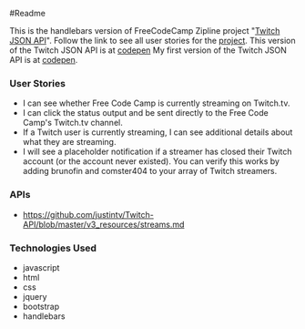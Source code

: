 ﻿#Readme

This is the handlebars version of FreeCodeCamp Zipline project "[Twitch JSON API](http://www.freecodecamp.com/challenges/use-the-twitchtv-json-api)". Follow the link
to see all user stories for the [project](http://www.freecodecamp.com/challenges/use-the-twitchtv-json-api).
This version of the Twitch JSON API is at [codepen](http://codepen.io/Reggie01/pen/WwNbjg)
My first version of the Twitch JSON API is at [codepen](http://codepen.io/Reggie01/pen/BoKYaw).

### User Stories
* I can see whether Free Code Camp is currently streaming on Twitch.tv.
* I can click the status output and be sent directly to the Free Code Camp's Twitch.tv channel.
* If a Twitch user is currently streaming, I can see additional details about what they are streaming.
*  I will see a placeholder notification if a streamer has closed their Twitch account (or the account never existed). You can verify this works by adding brunofin and comster404 to your array of Twitch streamers.

### APIs
* https://github.com/justintv/Twitch-API/blob/master/v3_resources/streams.md

### Technologies Used
* javascript
* html
* css
* jquery
* bootstrap
* handlebars